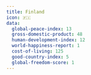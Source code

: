 ```yaml
---
title: Finland
icon: 🇫🇮
data:
  global-peace-index: 13
  gross-domestic-product: 48
  human-development-index: 12
  world-happiness-report: 1
  cost-of-living: 125
  good-country-index: 5
  global-freedom-score: 1
---
```

